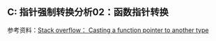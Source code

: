 ## C: 指针强制转换分析02：函数指针转换

参考资料：[Stack overflow： Casting a function pointer to another type](https://stackoverflow.com/questions/559581/casting-a-function-pointer-to-another-type)


